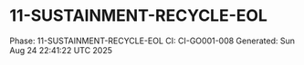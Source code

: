 # 11-SUSTAINMENT-RECYCLE-EOL
Phase: 11-SUSTAINMENT-RECYCLE-EOL
CI: CI-GO001-008
Generated: Sun Aug 24 22:41:22 UTC 2025
